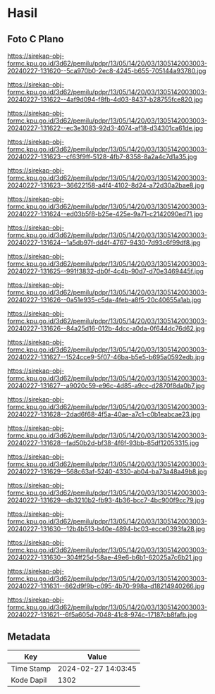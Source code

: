 # Hasil

## Foto C Plano

https://sirekap-obj-formc.kpu.go.id/3d62/pemilu/pdpr/13/05/14/20/03/1305142003003-20240227-131620--5ca970b0-2ec8-4245-b655-705144a93780.jpg

https://sirekap-obj-formc.kpu.go.id/3d62/pemilu/pdpr/13/05/14/20/03/1305142003003-20240227-131622--4af9d094-f8fb-4d03-8437-b28755fce820.jpg

https://sirekap-obj-formc.kpu.go.id/3d62/pemilu/pdpr/13/05/14/20/03/1305142003003-20240227-131622--ec3e3083-92d3-4074-af18-d34301ca61de.jpg

https://sirekap-obj-formc.kpu.go.id/3d62/pemilu/pdpr/13/05/14/20/03/1305142003003-20240227-131623--cf63f9ff-5128-4fb7-8358-8a2a4c7d1a35.jpg

https://sirekap-obj-formc.kpu.go.id/3d62/pemilu/pdpr/13/05/14/20/03/1305142003003-20240227-131623--36622158-a4f4-4102-8d24-a72d30a2bae8.jpg

https://sirekap-obj-formc.kpu.go.id/3d62/pemilu/pdpr/13/05/14/20/03/1305142003003-20240227-131624--ed03b5f8-b25e-425e-9a71-c2142090ed71.jpg

https://sirekap-obj-formc.kpu.go.id/3d62/pemilu/pdpr/13/05/14/20/03/1305142003003-20240227-131624--1a5db97f-dd4f-4767-9430-7d93c6f99df8.jpg

https://sirekap-obj-formc.kpu.go.id/3d62/pemilu/pdpr/13/05/14/20/03/1305142003003-20240227-131625--991f3832-db0f-4c4b-90d7-d70e3469445f.jpg

https://sirekap-obj-formc.kpu.go.id/3d62/pemilu/pdpr/13/05/14/20/03/1305142003003-20240227-131626--0a51e935-c5da-4feb-a8f5-20c40655a1ab.jpg

https://sirekap-obj-formc.kpu.go.id/3d62/pemilu/pdpr/13/05/14/20/03/1305142003003-20240227-131626--84a25d16-012b-4dcc-a0da-0f644dc76d62.jpg

https://sirekap-obj-formc.kpu.go.id/3d62/pemilu/pdpr/13/05/14/20/03/1305142003003-20240227-131627--1524cce9-5f07-46ba-b5e5-b695a0592edb.jpg

https://sirekap-obj-formc.kpu.go.id/3d62/pemilu/pdpr/13/05/14/20/03/1305142003003-20240227-131627--a9020c59-e96c-4d85-a9cc-d2870f8da0b7.jpg

https://sirekap-obj-formc.kpu.go.id/3d62/pemilu/pdpr/13/05/14/20/03/1305142003003-20240227-131628--2dad6f68-4f5a-40ae-a7c1-c0b1eabcae23.jpg

https://sirekap-obj-formc.kpu.go.id/3d62/pemilu/pdpr/13/05/14/20/03/1305142003003-20240227-131628--fad50b2d-bf38-4f6f-93bb-85df12053315.jpg

https://sirekap-obj-formc.kpu.go.id/3d62/pemilu/pdpr/13/05/14/20/03/1305142003003-20240227-131629--568c63af-5240-4330-ab04-ba73a48a49b8.jpg

https://sirekap-obj-formc.kpu.go.id/3d62/pemilu/pdpr/13/05/14/20/03/1305142003003-20240227-131629--db3210b2-fb93-4b36-bcc7-4bc900f9cc79.jpg

https://sirekap-obj-formc.kpu.go.id/3d62/pemilu/pdpr/13/05/14/20/03/1305142003003-20240227-131630--12b4b513-b40e-4894-bc03-ecce0393fa28.jpg

https://sirekap-obj-formc.kpu.go.id/3d62/pemilu/pdpr/13/05/14/20/03/1305142003003-20240227-131630--304ff25d-58ae-49e6-b6b1-62025a7c6b21.jpg

https://sirekap-obj-formc.kpu.go.id/3d62/pemilu/pdpr/13/05/14/20/03/1305142003003-20240227-131631--862d9f9b-c095-4b70-998a-d18214940266.jpg

https://sirekap-obj-formc.kpu.go.id/3d62/pemilu/pdpr/13/05/14/20/03/1305142003003-20240227-131621--6f5a605d-7048-41c8-974c-17187cb8fafb.jpg


## Metadata

| Key        | Value               |
| ---------- | ------------------- |
| Time Stamp | 2024-02-27 14:03:45 |
| Kode Dapil | 1302                |



